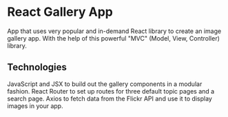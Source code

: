 React Gallery App
====================
App that uses very popular and in-demand React library to create an image gallery app. With the help of this powerful "MVC" (Model, View, Controller) library.


Technologies
--------------
JavaScript and JSX to build out the gallery components in a modular fashion.
React Router to set up routes for three default topic pages and a search page.
Axios to fetch data from the Flickr API and use it to display images in your app.


